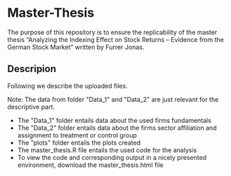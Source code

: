 # Master-Thesis
The purpose of this repository is to ensure the replicability of the master thesis “Analyzing the Indexing Effect on Stock Returns – Evidence from the German Stock Market” written by Furrer Jonas.
## Descripion
Following we describe the uploaded files. 

Note: The data from folder "Data_1" and "Data_2" are just relevant for the descriptive part.
* The "Data_1" folder entails data about the used firms fundamentals 
* The "Data_2" folder entails data about the firms sector affiliation and assignment to treatment or control group
* The "plots" folder entails the plots created 
* The master_thesis.R file entails the used code for the analysis
* To view the code and corresponding output in a nicely presented environment, download the master_thesis.html file
